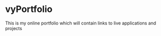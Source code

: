 # vyPortfolio
This is my online portfolio which will contain links to live applications and projects

